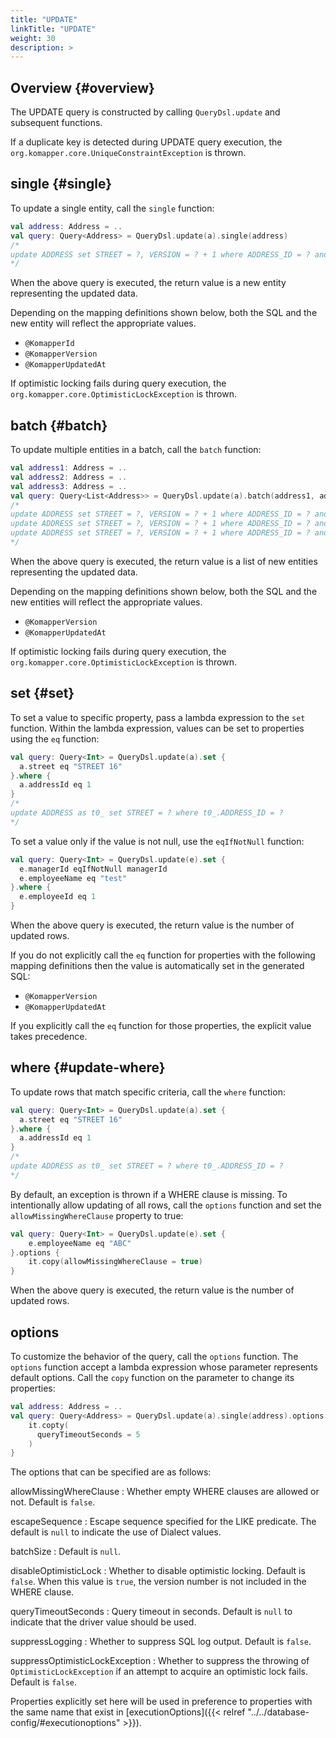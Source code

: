 ```yaml
---
title: "UPDATE"
linkTitle: "UPDATE"
weight: 30
description: >
---
```


## Overview {#overview}

The UPDATE query is constructed by calling `QueryDsl.update` and subsequent functions.

If a duplicate key is detected during UPDATE query execution, 
the `org.komapper.core.UniqueConstraintException` is thrown.

## single {#single}

To update a single entity, call the `single` function:

```kotlin
val address: Address = ..
val query: Query<Address> = QueryDsl.update(a).single(address)
/*
update ADDRESS set STREET = ?, VERSION = ? + 1 where ADDRESS_ID = ? and VERSION = ?
*/
```

When the above query is executed, the return value is a new entity representing the updated data.

Depending on the mapping definitions shown below, both the SQL and the new entity will reflect the appropriate values.

- `@KomapperId`
- `@KomapperVersion`
- `@KomapperUpdatedAt`

If optimistic locking fails during query execution, 
the `org.komapper.core.OptimisticLockException` is thrown.

## batch {#batch}

To update multiple entities in a batch, call the `batch` function:

```kotlin
val address1: Address = ..
val address2: Address = ..
val address3: Address = ..
val query: Query<List<Address>> = QueryDsl.update(a).batch(address1, address2, address3)
/*
update ADDRESS set STREET = ?, VERSION = ? + 1 where ADDRESS_ID = ? and VERSION = ?
update ADDRESS set STREET = ?, VERSION = ? + 1 where ADDRESS_ID = ? and VERSION = ?
update ADDRESS set STREET = ?, VERSION = ? + 1 where ADDRESS_ID = ? and VERSION = ?
*/
```

When the above query is executed, the return value is a list of new entities representing the updated data.

Depending on the mapping definitions shown below, both the SQL and the new entities will reflect the appropriate values.

- `@KomapperVersion`
- `@KomapperUpdatedAt`

If optimistic locking fails during query execution,
the `org.komapper.core.OptimisticLockException` is thrown.

## set {#set}

To set a value to specific property, pass a lambda expression to the `set` function.
Within the lambda expression, values can be set to properties using the `eq` function:

```kotlin
val query: Query<Int> = QueryDsl.update(a).set {
  a.street eq "STREET 16"
}.where {
  a.addressId eq 1
}
/*
update ADDRESS as t0_ set STREET = ? where t0_.ADDRESS_ID = ?
*/
```

To set a value only if the value is not null, use the `eqIfNotNull` function:

```kotlin
val query: Query<Int> = QueryDsl.update(e).set {
  e.managerId eqIfNotNull managerId
  e.employeeName eq "test"
}.where {
  e.employeeId eq 1
}
```

When the above query is executed, the return value is the number of updated rows.

If you do not explicitly call the `eq` function for properties with the following mapping definitions
then the value is automatically set in the generated SQL:

- `@KomapperVersion`
- `@KomapperUpdatedAt`

If you explicitly call the `eq` function for those properties, the explicit value takes precedence.

## where {#update-where}

To update rows that match specific criteria, call the `where` function:

```kotlin
val query: Query<Int> = QueryDsl.update(a).set {
  a.street eq "STREET 16"
}.where {
  a.addressId eq 1
}
/*
update ADDRESS as t0_ set STREET = ? where t0_.ADDRESS_ID = ?
*/
```

By default, an exception is thrown if a WHERE clause is missing. 
To intentionally allow updating of all rows, call the `options` function and 
set the `allowMissingWhereClause` property to true:

```kotlin
val query: Query<Int> = QueryDsl.update(e).set {
    e.employeeName eq "ABC"
}.options { 
    it.copy(allowMissingWhereClause = true)
}
```

When the above query is executed, the return value is the number of updated rows.

## options

To customize the behavior of the query, call the `options` function.
The `options` function accept a lambda expression whose parameter represents default options.
Call the `copy` function on the parameter to change its properties:

```kotlin
val address: Address = ..
val query: Query<Address> = QueryDsl.update(a).single(address).options {
    it.copty(
      queryTimeoutSeconds = 5
    )
}
```

The options that can be specified are as follows:

allowMissingWhereClause
: Whether empty WHERE clauses are allowed or not. Default is `false`.

escapeSequence
: Escape sequence specified for the LIKE predicate. The default is `null` to indicate the use of Dialect values.

batchSize
: Default is `null`.

disableOptimisticLock
: Whether to disable optimistic locking.
Default is `false`.
When this value is `true`, the version number is not included in the WHERE clause.

queryTimeoutSeconds
: Query timeout in seconds. Default is `null` to indicate that the driver value should be used.

suppressLogging
: Whether to suppress SQL log output. Default is `false`.

suppressOptimisticLockException
: Whether to suppress the throwing of `OptimisticLockException` if an attempt to acquire an optimistic lock fails.
Default is `false`.

Properties explicitly set here will be used in preference to properties with the same name that exist
in [executionOptions]({{< relref "../../database-config/#executionoptions" >}}).
